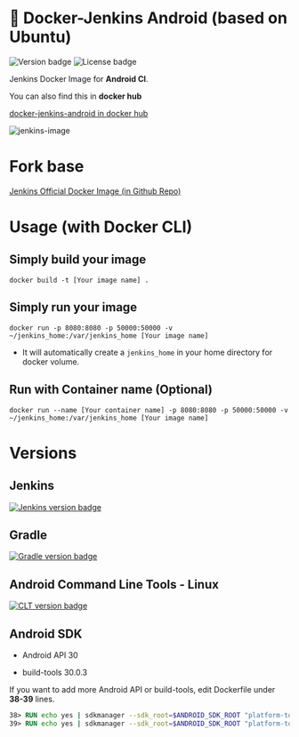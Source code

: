 # 🐳 Docker-Jenkins Android (based on Ubuntu)

![Version badge](https://img.shields.io/badge/version-1.1-green.svg)
![License badge](https://img.shields.io/badge/License-MIT-blue.svg)

Jenkins Docker Image for __Android CI__.

You can also find this in __docker hub__ 

[docker-jenkins-android in docker hub](https://hub.docker.com/repository/docker/wooyoung7087/docker-jenkins-android)

![jenkins-image](https://camo.githubusercontent.com/a5004ae5bffb9a59384514fd88d3f18c47e1e0373bfda94a18b422e4a164d399/68747470733a2f2f6a656e6b696e732e696f2f73697465732f64656661756c742f66696c65732f6a656e6b696e735f6c6f676f2e706e67)

# Fork base
[Jenkins Official Docker Image (in Github Repo)](https://github.com/jenkinsci/docker)

# Usage (with Docker CLI)
## Simply build your image

```
docker build -t [Your image name] .
```

## Simply run your image

```
docker run -p 8080:8080 -p 50000:50000 -v ~/jenkins_home:/var/jenkins_home [Your image name]
```

- It will automatically create a `jenkins_home` in your home directory for docker volume.

## Run with Container name (Optional)

```
docker run --name [Your container name] -p 8080:8080 -p 50000:50000 -v ~/jenkins_home:/var/jenkins_home [Your image name]
```

# Versions

## Jenkins 

[![Jenkins version badge](https://img.shields.io/badge/version-2.303.1-green.svg)](https://www.jenkins.io/download)

## Gradle
[![Gradle version badge](https://img.shields.io/badge/version-7.2-green.svg)](https://gradle.org/releases/)

## Android Command Line Tools - Linux
[![CLT version badge](https://img.shields.io/badge/version-7583922-green.svg)](https://developer.android.com/studio#command-tools)

## Android SDK
- Android API 30

- build-tools 30.0.3

If you want to add more Android API or build-tools, edit Dockerfile under __38-39__ lines. 
```dockerfile
38> RUN echo yes | sdkmanager --sdk_root=$ANDROID_SDK_ROOT "platform-tools" "build-tools;[build-tools-version]"
39> RUN echo yes | sdkmanager --sdk_root=$ANDROID_SDK_ROOT "platform-tools" "platforms;[android-api-version]" 
```
